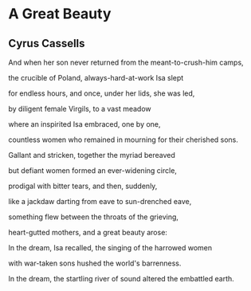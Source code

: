 # A Great Beauty
## Cyrus Cassells
And when her son never returned
from the meant-to-crush-him camps,

the crucible of Poland,
always-hard-at-work Isa slept

for endless hours,
and once, under her lids, she was led,

by diligent female Virgils,
to a vast meadow

where an inspirited Isa embraced,
one by one,

countless women who remained
in mourning for their cherished sons.

Gallant and stricken,
together the myriad bereaved

but defiant women formed
an ever-widening circle,

prodigal with bitter tears,
and then, suddenly,

like a jackdaw darting
from eave to sun-drenched eave,

something flew between the throats
of the grieving,

heart-gutted mothers,
and a great beauty arose:

In the dream, Isa recalled,
the singing of the harrowed women

with war-taken sons
hushed the world's barrenness.

In the dream, the startling river of sound
altered the embattled earth.